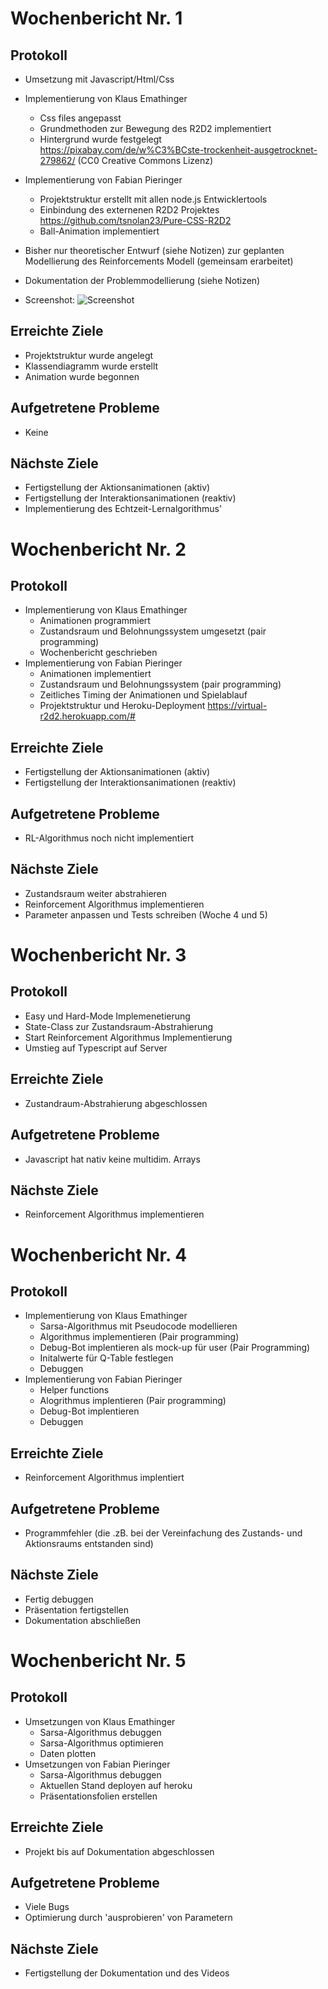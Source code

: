 # Wochenbericht Nr. 1

## Protokoll

* Umsetzung mit Javascript/Html/Css

* Implementierung von Klaus Emathinger
  * Css files angepasst
  * Grundmethoden zur Bewegung des R2D2 implementiert
  * Hintergrund wurde festgelegt
  https://pixabay.com/de/w%C3%BCste-trockenheit-ausgetrocknet-279862/ (CC0 Creative Commons Lizenz)
* Implementierung von Fabian Pieringer
  * Projektstruktur erstellt mit allen node.js Entwicklertools
  * Einbindung des externenen R2D2 Projektes https://github.com/tsnolan23/Pure-CSS-R2D2
  * Ball-Animation implementiert

* Bisher nur theoretischer Entwurf (siehe Notizen) zur geplanten Modellierung des Reinforcements Modell (gemeinsam erarbeitet)

* Dokumentation der Problemmodellierung (siehe Notizen)

* Screenshot:
![Screenshot](Woche1.JPG)

## Erreichte Ziele

* Projektstruktur wurde angelegt
* Klassendiagramm wurde erstellt
* Animation wurde begonnen

## Aufgetretene Probleme

* Keine

## Nächste Ziele

* Fertigstellung der Aktionsanimationen (aktiv)
* Fertigstellung der Interaktionsanimationen (reaktiv)
* Implementierung des Echtzeit-Lernalgorithmus'

# Wochenbericht Nr. 2

## Protokoll

* Implementierung von Klaus Emathinger
  * Animationen programmiert
  * Zustandsraum und Belohnungssystem umgesetzt (pair programming)
  * Wochenbericht	geschrieben
* Implementierung von Fabian Pieringer
  * Animationen implementiert
  * Zustandsraum und Belohnungssystem (pair programming)
  * Zeitliches Timing der Animationen und Spielablauf
  * Projektstruktur und Heroku-Deployment
  https://virtual-r2d2.herokuapp.com/#

## Erreichte Ziele

* Fertigstellung der Aktionsanimationen (aktiv)
* Fertigstellung der Interaktionsanimationen (reaktiv)

## Aufgetretene Probleme

* RL-Algorithmus noch nicht implementiert

## Nächste Ziele

* Zustandsraum weiter abstrahieren
* Reinforcement Algorithmus implementieren
* Parameter anpassen und Tests schreiben (Woche 4 und 5)


# Wochenbericht Nr. 3

## Protokoll

* Easy und Hard-Mode Implemenetierung
* State-Class zur Zustandsraum-Abstrahierung
* Start Reinforcement Algorithmus Implementierung
* Umstieg auf Typescript auf Server

## Erreichte Ziele

* Zustandraum-Abstrahierung abgeschlossen


## Aufgetretene Probleme

* Javascript hat nativ keine multidim. Arrays

## Nächste Ziele

* Reinforcement Algorithmus implementieren


# Wochenbericht Nr. 4

## Protokoll

* Implementierung von Klaus Emathinger
  * Sarsa-Algorithmus mit Pseudocode modellieren
  * Algorithmus implementieren (Pair programming)
  * Debug-Bot implentieren als mock-up für user (Pair Programming)
  * Initalwerte für Q-Table festlegen
  * Debuggen
* Implementierung von Fabian Pieringer
  * Helper functions
  * Alogrithmus implentieren (Pair programming)
  * Debug-Bot implentieren
  * Debuggen

## Erreichte Ziele

* Reinforcement Algorithmus implentiert

## Aufgetretene Probleme

* Programmfehler (die .zB. bei der Vereinfachung des Zustands- und Aktionsraums entstanden sind)

## Nächste Ziele

* Fertig debuggen
* Präsentation fertigstellen
* Dokumentation abschließen

# Wochenbericht Nr. 5

## Protokoll

* Umsetzungen von Klaus Emathinger
  * Sarsa-Algorithmus debuggen
  * Sarsa-Algorithmus optimieren
  * Daten plotten 
* Umsetzungen von Fabian Pieringer
  * Sarsa-Algorithmus debuggen
  * Aktuellen Stand deployen auf heroku
  * Präsentationsfolien erstellen

## Erreichte Ziele

* Projekt bis auf Dokumentation abgeschlossen

## Aufgetretene Probleme

* Viele Bugs
* Optimierung durch 'ausprobieren' von Parametern

## Nächste Ziele

* Fertigstellung der Dokumentation und des Videos
